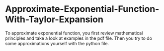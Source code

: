 # Approximate-Exponential-Function-With-Taylor-Expansion
To approximate exponential function, you first review mathematical principles and take a look at examples in the pdf file. Then you try to do some approximations yourself with the python file.

